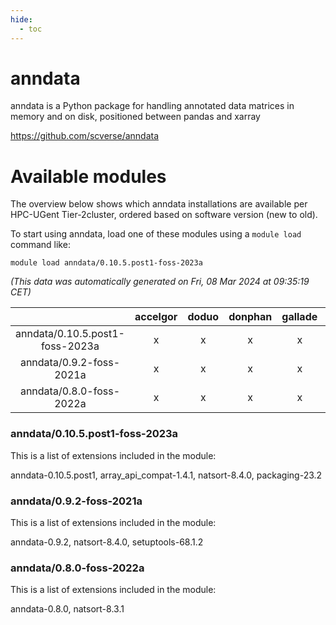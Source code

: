 ```yaml
---
hide:
  - toc
---
```


anndata
=======


anndata is a Python package for handling annotated data matrices in memory and on disk, positioned between pandas and xarray

https://github.com/scverse/anndata
# Available modules


The overview below shows which anndata installations are available per HPC-UGent Tier-2cluster, ordered based on software version (new to old).

To start using anndata, load one of these modules using a `module load` command like:

```shell
module load anndata/0.10.5.post1-foss-2023a
```

*(This data was automatically generated on Fri, 08 Mar 2024 at 09:35:19 CET)*  

| |accelgor|doduo|donphan|gallade|joltik|skitty|
| :---: | :---: | :---: | :---: | :---: | :---: | :---: |
|anndata/0.10.5.post1-foss-2023a|x|x|x|x|x|x|
|anndata/0.9.2-foss-2021a|x|x|x|x|x|x|
|anndata/0.8.0-foss-2022a|x|x|x|x|x|x|


### anndata/0.10.5.post1-foss-2023a

This is a list of extensions included in the module:

anndata-0.10.5.post1, array_api_compat-1.4.1, natsort-8.4.0, packaging-23.2

### anndata/0.9.2-foss-2021a

This is a list of extensions included in the module:

anndata-0.9.2, natsort-8.4.0, setuptools-68.1.2

### anndata/0.8.0-foss-2022a

This is a list of extensions included in the module:

anndata-0.8.0, natsort-8.3.1